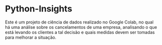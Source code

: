 # Python-Insights
Este é um projeto de ciência de dados realizado no Google Colab, no qual há uma análise sobre os cancelamentos de uma empresa, analisando o que está levando os clientes a tal decisão e quais medidas devem ser tomadas para melhorar a situação.
